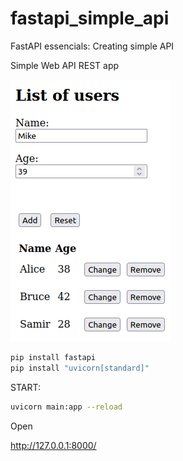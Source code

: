 # fastapi_simple_api
FastAPI essencials: Creating simple API

Simple Web API REST app


![Simple API](https://github.com/antonovmike/fastapi_simple_api/blob/main/Screenshot.png)

```bash
pip install fastapi
pip install "uvicorn[standard]"
```

START:
```bash
uvicorn main:app --reload
```
Open

http://127.0.0.1:8000/
